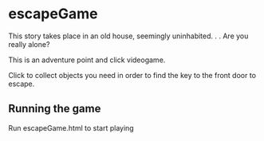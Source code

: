 # escapeGame

This story takes place in an old house, seemingly uninhabited.
.
.
Are you really alone?


This is an adventure point and click videogame. 

Click to collect objects you need in order to find the key to the front door to escape.



## Running the game

Run escapeGame.html to start playing